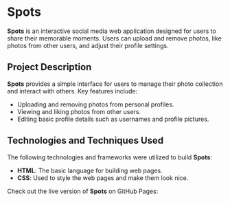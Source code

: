 # Spots

**Spots** is an interactive social media web application designed for users to share their memorable moments. Users can upload and remove photos, like photos from other users, and adjust their profile settings.

## Project Description

**Spots** provides a simple interface for users to manage their photo collection and interact with others. Key features include:

- Uploading and removing photos from personal profiles.
- Viewing and liking photos from other users.
- Editing basic profile details such as usernames and profile pictures.

## Technologies and Techniques Used

The following technologies and frameworks were utilized to build **Spots**:

- **HTML**: The basic language for building web pages.
- **CSS**: Used to style the web pages and make them look nice.

Check out the live version of **Spots** on GitHub Pages:

